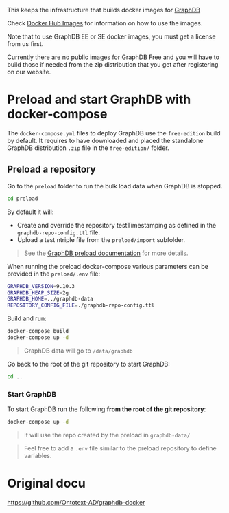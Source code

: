 This keeps the infrastructure that builds docker images for [GraphDB](http://graphdb.ontotext.com/)

Check [Docker Hub Images](https://hub.docker.com/r/ontotext/graphdb/) for information on how to use the images.

Note that to use GraphDB EE or SE docker images, you must get a license from us first.

Currently there are no public images for GraphDB Free and you will have to build those if needed from the zip distribution that you get after registering on our website.

# Preload and start GraphDB with docker-compose

The `docker-compose.yml` files to deploy GraphDB use the `free-edition` build by default. It requires to have downloaded and placed the standalone GraphDB distribution `.zip` file in the `free-edition/` folder. 

## Preload a repository

Go to the `preload` folder to run the bulk load data when GraphDB is stopped.

```bash
cd preload
```

By default it will:

* Create and override the repository testTimestamping as defined in the `graphdb-repo-config.ttl` file.
* Upload a test ntriple file from the `preload/import` subfolder.

> See the [GraphDB preload documentation](http://graphdb.ontotext.com/documentation/free/loading-data-using-preload.html) for more details.

When running the preload docker-compose various parameters can be provided in the `preload/.env` file:

```bash
GRAPHDB_VERSION=9.10.3
GRAPHDB_HEAP_SIZE=2g
GRAPHDB_HOME=../graphdb-data
REPOSITORY_CONFIG_FILE=./graphdb-repo-config.ttl
```

Build and run:

```bash
docker-compose build
docker-compose up -d
```

> GraphDB data will go to `/data/graphdb`

Go back to the root of the git repository to start GraphDB:

```bash
cd ..
```

### Start GraphDB

To start GraphDB run the following **from the root of the git repository**:

```bash
docker-compose up -d
```

> It will use the repo created by the preload in `graphdb-data/`

> Feel free to add a `.env` file similar to the preload repository to define variables.


# Original docu
https://github.com/Ontotext-AD/graphdb-docker
